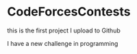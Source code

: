 CodeForcesContests
==================
this is the first project I upload to Github 

I have a new challenge in programming
